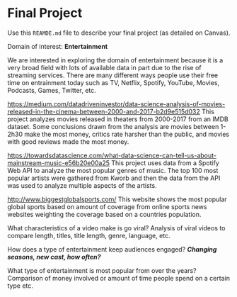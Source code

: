 # Final Project
Use this `REAMDE.md` file to describe your final project (as detailed on Canvas).


Domain of interest: **Entertainment**

We are interested in exploring the domain of entertainment because it is a very broad field with lots of available data in part due to the rise of streaming services. There are many different ways people use their free time on entrainment today such as TV, Netflix, Spotify, YouTube, Movies, Podcasts, Games, Twitter, etc.

https://medium.com/datadriveninvestor/data-science-analysis-of-movies-released-in-the-cinema-between-2000-and-2017-b2d9e515d032
This project analyzes movies released in theaters from 2000-2017 from an IMDB dataset. Some conclusions drawn from the analysis are movies between 1-2h30 make the most money, critics rate harsher than the public, and movies with good reviews made the most money.

https://towardsdatascience.com/what-data-science-can-tell-us-about-mainstream-music-e56b20e00a25
This project uses data from a Spotify Web API to analyze the most popular genres of music. The top 100 most popular artists were gathered from Kworb and then the data from the API was used to analyze multiple aspects of the artists.

http://www.biggestglobalsports.com/
This website shows the most popular global sports based on amount of coverage from online sports news websites weighting the coverage based on a countries population.  



What characteristics of a video make is go viral? Analysis of viral videos to compare length, titles, title length, genre, language, etc.

How does a type of entertainment keep audiences engaged? _**Changing seasons, new cast, how often?**_

What type of entertainment is most popular from over the years? Comparison of money involved or amount of time people spend on a certain type etc.
